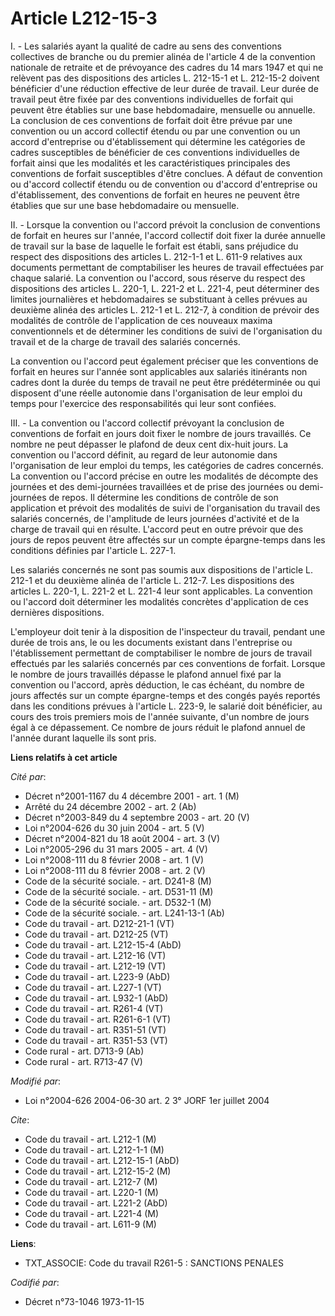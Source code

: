 # Article L212-15-3

I. - Les salariés ayant la qualité de cadre au sens des conventions collectives de branche ou du premier alinéa de l'article
4 de la convention nationale de retraite et de prévoyance des cadres du 14 mars 1947 et qui ne relèvent pas des dispositions
des articles L. 212-15-1 et L. 212-15-2 doivent bénéficier d'une réduction effective de leur durée de travail. Leur durée de
travail peut être fixée par des conventions individuelles de forfait qui peuvent être établies sur une base hebdomadaire,
mensuelle ou annuelle. La conclusion de ces conventions de forfait doit être prévue par une convention ou un accord collectif
étendu ou par une convention ou un accord d'entreprise ou d'établissement qui détermine les catégories de cadres susceptibles
de bénéficier de ces conventions individuelles de forfait ainsi que les modalités et les caractéristiques principales des
conventions de forfait susceptibles d'être conclues. A défaut de convention ou d'accord collectif étendu ou de convention ou
d'accord d'entreprise ou d'établissement, des conventions de forfait en heures ne peuvent être établies que sur une base
hebdomadaire ou mensuelle.

II. - Lorsque la convention ou l'accord prévoit la conclusion de conventions de forfait en heures sur l'année, l'accord
collectif doit fixer la durée annuelle de travail sur la base de laquelle le forfait est établi, sans préjudice du respect
des dispositions des articles L. 212-1-1 et L. 611-9 relatives aux documents permettant de comptabiliser les heures de
travail effectuées par chaque salarié. La convention ou l'accord, sous réserve du respect des dispositions des articles L.
220-1, L. 221-2 et L. 221-4, peut déterminer des limites journalières et hebdomadaires se substituant à celles prévues au
deuxième alinéa des articles L. 212-1 et L. 212-7, à condition de prévoir des modalités de contrôle de l'application de ces
nouveaux maxima conventionnels et de déterminer les conditions de suivi de l'organisation du travail et de la charge de
travail des salariés concernés.

La convention ou l'accord peut également préciser que les conventions de forfait en heures sur l'année sont applicables aux
salariés itinérants non cadres dont la durée du temps de travail ne peut être prédéterminée ou qui disposent d'une réelle
autonomie dans l'organisation de leur emploi du temps pour l'exercice des responsabilités qui leur sont confiées.

III. - La convention ou l'accord collectif prévoyant la conclusion de conventions de forfait en jours doit fixer le nombre de
jours travaillés. Ce nombre ne peut dépasser le plafond de deux cent dix-huit jours. La convention ou l'accord définit, au
regard de leur autonomie dans l'organisation de leur emploi du temps, les catégories de cadres concernés. La convention ou
l'accord précise en outre les modalités de décompte des journées et des demi-journées travaillées et de prise des journées ou
demi-journées de repos. Il détermine les conditions de contrôle de son application et prévoit des modalités de suivi de
l'organisation du travail des salariés concernés, de l'amplitude de leurs journées d'activité et de la charge de travail qui
en résulte. L'accord peut en outre prévoir que des jours de repos peuvent être affectés sur un compte épargne-temps dans les
conditions définies par l'article L. 227-1.

Les salariés concernés ne sont pas soumis aux dispositions de l'article L. 212-1 et du deuxième alinéa de l'article L. 212-7.
Les dispositions des articles L. 220-1, L. 221-2 et L. 221-4 leur sont applicables. La convention ou l'accord doit déterminer
les modalités concrètes d'application de ces dernières dispositions.

L'employeur doit tenir à la disposition de l'inspecteur du travail, pendant une durée de trois ans, le ou les documents
existant dans l'entreprise ou l'établissement permettant de comptabiliser le nombre de jours de travail effectués par les
salariés concernés par ces conventions de forfait. Lorsque le nombre de jours travaillés dépasse le plafond annuel fixé par
la convention ou l'accord, après déduction, le cas échéant, du nombre de jours affectés sur un compte épargne-temps et des
congés payés reportés dans les conditions prévues à l'article L. 223-9, le salarié doit bénéficier, au cours des trois
premiers mois de l'année suivante, d'un nombre de jours égal à ce dépassement. Ce nombre de jours réduit le plafond annuel de
l'année durant laquelle ils sont pris.

**Liens relatifs à cet article**

_Cité par_:

  - Décret n°2001-1167 du 4 décembre 2001 - art. 1 (M)
  - Arrêté du 24 décembre 2002 - art. 2 (Ab)
  - Décret n°2003-849 du 4 septembre 2003 - art. 20 (V)
  - Loi n°2004-626 du 30 juin 2004 - art. 5 (V)
  - Décret n°2004-821 du 18 août 2004 - art. 3 (V)
  - Loi n°2005-296 du 31 mars 2005 - art. 4 (V)
  - Loi n°2008-111 du 8 février 2008 - art. 1 (V)
  - Loi n°2008-111 du 8 février 2008 - art. 2 (V)
  - Code de la sécurité sociale. - art. D241-8 (M)
  - Code de la sécurité sociale. - art. D531-11 (M)
  - Code de la sécurité sociale. - art. D532-1 (M)
  - Code de la sécurité sociale. - art. L241-13-1 (Ab)
  - Code du travail - art. D212-21-1 (VT)
  - Code du travail - art. D212-25 (VT)
  - Code du travail - art. L212-15-4 (AbD)
  - Code du travail - art. L212-16 (VT)
  - Code du travail - art. L212-19 (VT)
  - Code du travail - art. L223-9 (AbD)
  - Code du travail - art. L227-1 (VT)
  - Code du travail - art. L932-1 (AbD)
  - Code du travail - art. R261-4 (VT)
  - Code du travail - art. R261-6-1 (VT)
  - Code du travail - art. R351-51 (VT)
  - Code du travail - art. R351-53 (VT)
  - Code rural - art. D713-9 (Ab)
  - Code rural - art. R713-47 (V)

_Modifié par_:

  - Loi n°2004-626 2004-06-30 art. 2 3° JORF 1er juillet 2004

_Cite_:

  - Code du travail - art. L212-1 (M)
  - Code du travail - art. L212-1-1 (M)
  - Code du travail - art. L212-15-1 (AbD)
  - Code du travail - art. L212-15-2 (M)
  - Code du travail - art. L212-7 (M)
  - Code du travail - art. L220-1 (M)
  - Code du travail - art. L221-2 (AbD)
  - Code du travail - art. L221-4 (M)
  - Code du travail - art. L611-9 (M)

**Liens**:

  - TXT_ASSOCIE: Code du travail R261-5 : SANCTIONS PENALES

_Codifié par_:

  - Décret n°73-1046 1973-11-15
